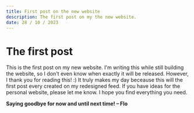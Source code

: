 ```yaml
---
title: First post on the new website
description: The first post on my the new website.
date: 28 / 10 / 2023
---
```


# The first post

This is the first post on my new website. I'm writing this while still building the website, so I don't even know when exactly
it will be released. However, I thank you for reading this! :) It truly makes my day beceause this will the first post every created
on my redesigned feed. If you have ideas for the personal website, please let me know. I hope you find everything you need.

**Saying goodbye for now and until next time! – Flo**
